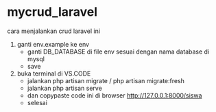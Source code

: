 # mycrud_laravel

cara menjalankan crud laravel ini
1. ganti env.example ke env
   - ganti DB_DATABASE di file env sesuai dengan nama database di mysql
   - save
2. buka terminal di VS.CODE
   - jalankan php artisan migrate / php artisan migrate:fresh
   - jalankan php artisan serve
   - dan copypaste code ini di browser http://127.0.0.1:8000/siswa
   - selesai
